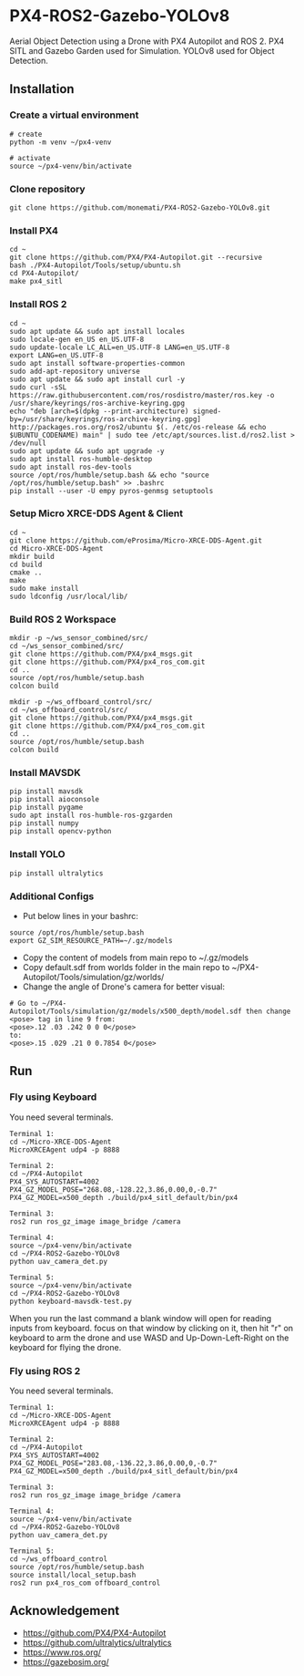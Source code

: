 # PX4-ROS2-Gazebo-YOLOv8
Aerial Object Detection using a Drone with PX4 Autopilot and ROS 2. PX4 SITL and Gazebo Garden used for Simulation. YOLOv8 used for Object Detection.

## Installation
### Create a virtual environment
```commandline
# create
python -m venv ~/px4-venv

# activate
source ~/px4-venv/bin/activate
```

### Clone repository
```commandline
git clone https://github.com/monemati/PX4-ROS2-Gazebo-YOLOv8.git
```

### Install PX4
```commandline
cd ~
git clone https://github.com/PX4/PX4-Autopilot.git --recursive
bash ./PX4-Autopilot/Tools/setup/ubuntu.sh
cd PX4-Autopilot/
make px4_sitl
```

### Install ROS 2
```commandline
cd ~
sudo apt update && sudo apt install locales
sudo locale-gen en_US en_US.UTF-8
sudo update-locale LC_ALL=en_US.UTF-8 LANG=en_US.UTF-8
export LANG=en_US.UTF-8
sudo apt install software-properties-common
sudo add-apt-repository universe
sudo apt update && sudo apt install curl -y
sudo curl -sSL https://raw.githubusercontent.com/ros/rosdistro/master/ros.key -o /usr/share/keyrings/ros-archive-keyring.gpg
echo "deb [arch=$(dpkg --print-architecture) signed-by=/usr/share/keyrings/ros-archive-keyring.gpg] http://packages.ros.org/ros2/ubuntu $(. /etc/os-release && echo $UBUNTU_CODENAME) main" | sudo tee /etc/apt/sources.list.d/ros2.list > /dev/null
sudo apt update && sudo apt upgrade -y
sudo apt install ros-humble-desktop
sudo apt install ros-dev-tools
source /opt/ros/humble/setup.bash && echo "source /opt/ros/humble/setup.bash" >> .bashrc
pip install --user -U empy pyros-genmsg setuptools
```

### Setup Micro XRCE-DDS Agent & Client
```commandline
cd ~
git clone https://github.com/eProsima/Micro-XRCE-DDS-Agent.git
cd Micro-XRCE-DDS-Agent
mkdir build
cd build
cmake ..
make
sudo make install
sudo ldconfig /usr/local/lib/
```

### Build ROS 2 Workspace
```commandline
mkdir -p ~/ws_sensor_combined/src/
cd ~/ws_sensor_combined/src/
git clone https://github.com/PX4/px4_msgs.git
git clone https://github.com/PX4/px4_ros_com.git
cd ..
source /opt/ros/humble/setup.bash
colcon build

mkdir -p ~/ws_offboard_control/src/
cd ~/ws_offboard_control/src/
git clone https://github.com/PX4/px4_msgs.git
git clone https://github.com/PX4/px4_ros_com.git
cd ..
source /opt/ros/humble/setup.bash
colcon build
```

### Install MAVSDK
```commandline
pip install mavsdk
pip install aioconsole
pip install pygame
sudo apt install ros-humble-ros-gzgarden
pip install numpy
pip install opencv-python
```

### Install YOLO
```commandline
pip install ultralytics
```

### Additional Configs
- Put below lines in your bashrc:
```commandline
source /opt/ros/humble/setup.bash
export GZ_SIM_RESOURCE_PATH=~/.gz/models
```
- Copy the content of models from main repo to ~/.gz/models
- Copy default.sdf from worlds folder in the main repo to ~/PX4-Autopilot/Tools/simulation/gz/worlds/
- Change the angle of Drone's camera for better visual:
```commandline
# Go to ~/PX4-Autopilot/Tools/simulation/gz/models/x500_depth/model.sdf then change <pose> tag in line 9 from:
<pose>.12 .03 .242 0 0 0</pose>
to:
<pose>.15 .029 .21 0 0.7854 0</pose>
```

## Run
### Fly using Keyboard
You need several terminals.
```commandline
Terminal 1:
cd ~/Micro-XRCE-DDS-Agent
MicroXRCEAgent udp4 -p 8888

Terminal 2:
cd ~/PX4-Autopilot
PX4_SYS_AUTOSTART=4002 PX4_GZ_MODEL_POSE="268.08,-128.22,3.86,0.00,0,-0.7" PX4_GZ_MODEL=x500_depth ./build/px4_sitl_default/bin/px4

Terminal 3:
ros2 run ros_gz_image image_bridge /camera

Terminal 4:
source ~/px4-venv/bin/activate
cd ~/PX4-ROS2-Gazebo-YOLOv8
python uav_camera_det.py

Terminal 5:
source ~/px4-venv/bin/activate
cd ~/PX4-ROS2-Gazebo-YOLOv8
python keyboard-mavsdk-test.py
```
When you run the last command a blank window will open for reading inputs from keyboard. focus on that window by clicking on it, then hit "r" on keyboard to arm the drone and use WASD and Up-Down-Left-Right on the keyboard for flying the drone.

### Fly using ROS 2
You need several terminals.
```commandline
Terminal 1:
cd ~/Micro-XRCE-DDS-Agent
MicroXRCEAgent udp4 -p 8888

Terminal 2:
cd ~/PX4-Autopilot
PX4_SYS_AUTOSTART=4002 PX4_GZ_MODEL_POSE="283.08,-136.22,3.86,0.00,0,-0.7" PX4_GZ_MODEL=x500_depth ./build/px4_sitl_default/bin/px4

Terminal 3:
ros2 run ros_gz_image image_bridge /camera

Terminal 4:
source ~/px4-venv/bin/activate
cd ~/PX4-ROS2-Gazebo-YOLOv8
python uav_camera_det.py

Terminal 5:
cd ~/ws_offboard_control
source /opt/ros/humble/setup.bash
source install/local_setup.bash
ros2 run px4_ros_com offboard_control
```

## Acknowledgement
- https://github.com/PX4/PX4-Autopilot
- https://github.com/ultralytics/ultralytics
- https://www.ros.org/
- https://gazebosim.org/
